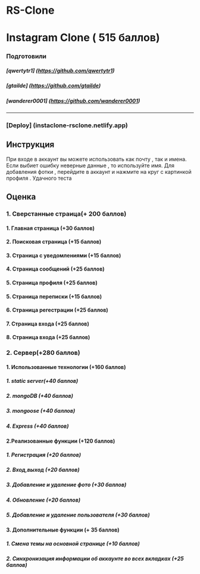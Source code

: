 # RS-Clone
# Instagram Clone ( 515 баллов)
### Подготовили
##### [qwertytr1] (https://github.com/qwertytr1)
##### [gtailde] (https://github.com/gtailde)
##### [wanderer0001] (https://github.com/wanderer0001)
---
### [Deploy] (instaclone-rsclone.netlify.app)

## Инструкция
При входе в аккаунт вы можете использовать как почту , так и имена. Если выбиет ошибку неверные данные , то используйте имя. 
Для добавления фотки , перейдите в аккаунт и нажмите на круг с картинкой профиля . Удачного теста

## Оценка
### 1. Сверстанные страица(+ 200 баллов) 
#### 1. Главная страница (+30 баллов) 
#### 2. Поисковая страница (+15 баллов) 
#### 3. Страница с уведомлениями (+15 баллов) 
#### 4. Страница сообщений (+25 баллов) 
#### 5. Страница профиля (+25 баллов) 
#### 5. Страница переписки (+15 баллов) 
#### 6. Страница регестрации (+25 баллов) 
#### 7. Страница входа (+25 баллов)
#### 8. Страница входа (+25 баллов)
### 2. Сервер(+280 баллов) 
#### 1. Использованные технологии (+160 баллов)
##### 1. static server(+40 баллов)
##### 2. mongoDB (+40 баллов)
##### 3. mongoose (+40 баллов)
##### 4. Express (+40 баллов)
#### 2.Реализованные функции (+120 баллов)
##### 1. Регистрация (+20 баллов)
##### 2. Вход,выход (+20 баллов)
##### 3. Добавление и удаление фото (+30 баллов)
##### 4. Обновление (+20 баллов)
##### 5. Добавление и удаление пользователя (+30 баллов)
#### 3. Дополнительные функции (+ 35 баллов)
##### 1. Смена темы на основной странице (+10 баллов)
##### 2. Синхронизация информации об аккаунте во всех вкладках (+25 баллов)
